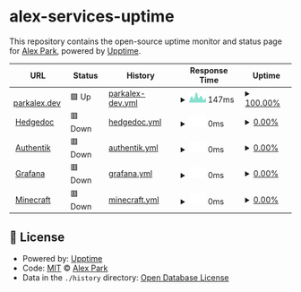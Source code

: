 # alex-services-uptime

This repository contains the open-source uptime monitor and status page for [Alex Park](https://parkalex.dev/), powered by [Upptime](https://github.com/upptime/upptime).

<!--start: status pages-->
<!-- This summary is generated by Upptime (https://github.com/upptime/upptime) -->
<!-- Do not edit this manually, your changes will be overwritten -->
<!-- prettier-ignore -->
| URL | Status | History | Response Time | Uptime |
| --- | ------ | ------- | ------------- | ------ |
| <img alt="" src="https://icons.duckduckgo.com/ip3/parkalex.dev.ico" height="13"> [parkalex.dev](https://parkalex.dev) | 🟩 Up | [parkalex-dev.yml](https://github.com/alx-alexpark/alex-services-uptime/commits/HEAD/history/parkalex-dev.yml) | <details><summary><img alt="Response time graph" src="./graphs/parkalex-dev/response-time-week.png" height="20"> 147ms</summary><br><a href="https://status.parkalex.dev/history/parkalex-dev"><img alt="Response time 136" src="https://img.shields.io/endpoint?url=https%3A%2F%2Fraw.githubusercontent.com%2Falx-alexpark%2Falex-services-uptime%2FHEAD%2Fapi%2Fparkalex-dev%2Fresponse-time.json"></a><br><a href="https://status.parkalex.dev/history/parkalex-dev"><img alt="24-hour response time 193" src="https://img.shields.io/endpoint?url=https%3A%2F%2Fraw.githubusercontent.com%2Falx-alexpark%2Falex-services-uptime%2FHEAD%2Fapi%2Fparkalex-dev%2Fresponse-time-day.json"></a><br><a href="https://status.parkalex.dev/history/parkalex-dev"><img alt="7-day response time 147" src="https://img.shields.io/endpoint?url=https%3A%2F%2Fraw.githubusercontent.com%2Falx-alexpark%2Falex-services-uptime%2FHEAD%2Fapi%2Fparkalex-dev%2Fresponse-time-week.json"></a><br><a href="https://status.parkalex.dev/history/parkalex-dev"><img alt="30-day response time 129" src="https://img.shields.io/endpoint?url=https%3A%2F%2Fraw.githubusercontent.com%2Falx-alexpark%2Falex-services-uptime%2FHEAD%2Fapi%2Fparkalex-dev%2Fresponse-time-month.json"></a><br><a href="https://status.parkalex.dev/history/parkalex-dev"><img alt="1-year response time 136" src="https://img.shields.io/endpoint?url=https%3A%2F%2Fraw.githubusercontent.com%2Falx-alexpark%2Falex-services-uptime%2FHEAD%2Fapi%2Fparkalex-dev%2Fresponse-time-year.json"></a></details> | <details><summary><a href="https://status.parkalex.dev/history/parkalex-dev">100.00%</a></summary><a href="https://status.parkalex.dev/history/parkalex-dev"><img alt="All-time uptime 100.00%" src="https://img.shields.io/endpoint?url=https%3A%2F%2Fraw.githubusercontent.com%2Falx-alexpark%2Falex-services-uptime%2FHEAD%2Fapi%2Fparkalex-dev%2Fuptime.json"></a><br><a href="https://status.parkalex.dev/history/parkalex-dev"><img alt="24-hour uptime 100.00%" src="https://img.shields.io/endpoint?url=https%3A%2F%2Fraw.githubusercontent.com%2Falx-alexpark%2Falex-services-uptime%2FHEAD%2Fapi%2Fparkalex-dev%2Fuptime-day.json"></a><br><a href="https://status.parkalex.dev/history/parkalex-dev"><img alt="7-day uptime 100.00%" src="https://img.shields.io/endpoint?url=https%3A%2F%2Fraw.githubusercontent.com%2Falx-alexpark%2Falex-services-uptime%2FHEAD%2Fapi%2Fparkalex-dev%2Fuptime-week.json"></a><br><a href="https://status.parkalex.dev/history/parkalex-dev"><img alt="30-day uptime 100.00%" src="https://img.shields.io/endpoint?url=https%3A%2F%2Fraw.githubusercontent.com%2Falx-alexpark%2Falex-services-uptime%2FHEAD%2Fapi%2Fparkalex-dev%2Fuptime-month.json"></a><br><a href="https://status.parkalex.dev/history/parkalex-dev"><img alt="1-year uptime 100.00%" src="https://img.shields.io/endpoint?url=https%3A%2F%2Fraw.githubusercontent.com%2Falx-alexpark%2Falex-services-uptime%2FHEAD%2Fapi%2Fparkalex-dev%2Fuptime-year.json"></a></details>
| <img alt="" src="https://icons.duckduckgo.com/ip3/md.parkalex.dev.ico" height="13"> [Hedgedoc](https://md.parkalex.dev) | 🟥 Down | [hedgedoc.yml](https://github.com/alx-alexpark/alex-services-uptime/commits/HEAD/history/hedgedoc.yml) | <details><summary><img alt="Response time graph" src="./graphs/hedgedoc/response-time-week.png" height="20"> 0ms</summary><br><a href="https://status.parkalex.dev/history/hedgedoc"><img alt="Response time 539" src="https://img.shields.io/endpoint?url=https%3A%2F%2Fraw.githubusercontent.com%2Falx-alexpark%2Falex-services-uptime%2FHEAD%2Fapi%2Fhedgedoc%2Fresponse-time.json"></a><br><a href="https://status.parkalex.dev/history/hedgedoc"><img alt="24-hour response time 0" src="https://img.shields.io/endpoint?url=https%3A%2F%2Fraw.githubusercontent.com%2Falx-alexpark%2Falex-services-uptime%2FHEAD%2Fapi%2Fhedgedoc%2Fresponse-time-day.json"></a><br><a href="https://status.parkalex.dev/history/hedgedoc"><img alt="7-day response time 0" src="https://img.shields.io/endpoint?url=https%3A%2F%2Fraw.githubusercontent.com%2Falx-alexpark%2Falex-services-uptime%2FHEAD%2Fapi%2Fhedgedoc%2Fresponse-time-week.json"></a><br><a href="https://status.parkalex.dev/history/hedgedoc"><img alt="30-day response time 0" src="https://img.shields.io/endpoint?url=https%3A%2F%2Fraw.githubusercontent.com%2Falx-alexpark%2Falex-services-uptime%2FHEAD%2Fapi%2Fhedgedoc%2Fresponse-time-month.json"></a><br><a href="https://status.parkalex.dev/history/hedgedoc"><img alt="1-year response time 539" src="https://img.shields.io/endpoint?url=https%3A%2F%2Fraw.githubusercontent.com%2Falx-alexpark%2Falex-services-uptime%2FHEAD%2Fapi%2Fhedgedoc%2Fresponse-time-year.json"></a></details> | <details><summary><a href="https://status.parkalex.dev/history/hedgedoc">0.00%</a></summary><a href="https://status.parkalex.dev/history/hedgedoc"><img alt="All-time uptime 14.18%" src="https://img.shields.io/endpoint?url=https%3A%2F%2Fraw.githubusercontent.com%2Falx-alexpark%2Falex-services-uptime%2FHEAD%2Fapi%2Fhedgedoc%2Fuptime.json"></a><br><a href="https://status.parkalex.dev/history/hedgedoc"><img alt="24-hour uptime 0.00%" src="https://img.shields.io/endpoint?url=https%3A%2F%2Fraw.githubusercontent.com%2Falx-alexpark%2Falex-services-uptime%2FHEAD%2Fapi%2Fhedgedoc%2Fuptime-day.json"></a><br><a href="https://status.parkalex.dev/history/hedgedoc"><img alt="7-day uptime 0.00%" src="https://img.shields.io/endpoint?url=https%3A%2F%2Fraw.githubusercontent.com%2Falx-alexpark%2Falex-services-uptime%2FHEAD%2Fapi%2Fhedgedoc%2Fuptime-week.json"></a><br><a href="https://status.parkalex.dev/history/hedgedoc"><img alt="30-day uptime 1.38%" src="https://img.shields.io/endpoint?url=https%3A%2F%2Fraw.githubusercontent.com%2Falx-alexpark%2Falex-services-uptime%2FHEAD%2Fapi%2Fhedgedoc%2Fuptime-month.json"></a><br><a href="https://status.parkalex.dev/history/hedgedoc"><img alt="1-year uptime 14.18%" src="https://img.shields.io/endpoint?url=https%3A%2F%2Fraw.githubusercontent.com%2Falx-alexpark%2Falex-services-uptime%2FHEAD%2Fapi%2Fhedgedoc%2Fuptime-year.json"></a></details>
| <img alt="" src="https://icons.duckduckgo.com/ip3/auth.funny-bunny.ninja.ico" height="13"> [Authentik](https://auth.funny-bunny.ninja) | 🟥 Down | [authentik.yml](https://github.com/alx-alexpark/alex-services-uptime/commits/HEAD/history/authentik.yml) | <details><summary><img alt="Response time graph" src="./graphs/authentik/response-time-week.png" height="20"> 0ms</summary><br><a href="https://status.parkalex.dev/history/authentik"><img alt="Response time 725" src="https://img.shields.io/endpoint?url=https%3A%2F%2Fraw.githubusercontent.com%2Falx-alexpark%2Falex-services-uptime%2FHEAD%2Fapi%2Fauthentik%2Fresponse-time.json"></a><br><a href="https://status.parkalex.dev/history/authentik"><img alt="24-hour response time 0" src="https://img.shields.io/endpoint?url=https%3A%2F%2Fraw.githubusercontent.com%2Falx-alexpark%2Falex-services-uptime%2FHEAD%2Fapi%2Fauthentik%2Fresponse-time-day.json"></a><br><a href="https://status.parkalex.dev/history/authentik"><img alt="7-day response time 0" src="https://img.shields.io/endpoint?url=https%3A%2F%2Fraw.githubusercontent.com%2Falx-alexpark%2Falex-services-uptime%2FHEAD%2Fapi%2Fauthentik%2Fresponse-time-week.json"></a><br><a href="https://status.parkalex.dev/history/authentik"><img alt="30-day response time 0" src="https://img.shields.io/endpoint?url=https%3A%2F%2Fraw.githubusercontent.com%2Falx-alexpark%2Falex-services-uptime%2FHEAD%2Fapi%2Fauthentik%2Fresponse-time-month.json"></a><br><a href="https://status.parkalex.dev/history/authentik"><img alt="1-year response time 725" src="https://img.shields.io/endpoint?url=https%3A%2F%2Fraw.githubusercontent.com%2Falx-alexpark%2Falex-services-uptime%2FHEAD%2Fapi%2Fauthentik%2Fresponse-time-year.json"></a></details> | <details><summary><a href="https://status.parkalex.dev/history/authentik">0.00%</a></summary><a href="https://status.parkalex.dev/history/authentik"><img alt="All-time uptime 14.16%" src="https://img.shields.io/endpoint?url=https%3A%2F%2Fraw.githubusercontent.com%2Falx-alexpark%2Falex-services-uptime%2FHEAD%2Fapi%2Fauthentik%2Fuptime.json"></a><br><a href="https://status.parkalex.dev/history/authentik"><img alt="24-hour uptime 0.00%" src="https://img.shields.io/endpoint?url=https%3A%2F%2Fraw.githubusercontent.com%2Falx-alexpark%2Falex-services-uptime%2FHEAD%2Fapi%2Fauthentik%2Fuptime-day.json"></a><br><a href="https://status.parkalex.dev/history/authentik"><img alt="7-day uptime 0.00%" src="https://img.shields.io/endpoint?url=https%3A%2F%2Fraw.githubusercontent.com%2Falx-alexpark%2Falex-services-uptime%2FHEAD%2Fapi%2Fauthentik%2Fuptime-week.json"></a><br><a href="https://status.parkalex.dev/history/authentik"><img alt="30-day uptime 1.38%" src="https://img.shields.io/endpoint?url=https%3A%2F%2Fraw.githubusercontent.com%2Falx-alexpark%2Falex-services-uptime%2FHEAD%2Fapi%2Fauthentik%2Fuptime-month.json"></a><br><a href="https://status.parkalex.dev/history/authentik"><img alt="1-year uptime 14.16%" src="https://img.shields.io/endpoint?url=https%3A%2F%2Fraw.githubusercontent.com%2Falx-alexpark%2Falex-services-uptime%2FHEAD%2Fapi%2Fauthentik%2Fuptime-year.json"></a></details>
| <img alt="" src="https://icons.duckduckgo.com/ip3/stats.funny-bunny.ninja.ico" height="13"> [Grafana](https://stats.funny-bunny.ninja) | 🟥 Down | [grafana.yml](https://github.com/alx-alexpark/alex-services-uptime/commits/HEAD/history/grafana.yml) | <details><summary><img alt="Response time graph" src="./graphs/grafana/response-time-week.png" height="20"> 0ms</summary><br><a href="https://status.parkalex.dev/history/grafana"><img alt="Response time 458" src="https://img.shields.io/endpoint?url=https%3A%2F%2Fraw.githubusercontent.com%2Falx-alexpark%2Falex-services-uptime%2FHEAD%2Fapi%2Fgrafana%2Fresponse-time.json"></a><br><a href="https://status.parkalex.dev/history/grafana"><img alt="24-hour response time 0" src="https://img.shields.io/endpoint?url=https%3A%2F%2Fraw.githubusercontent.com%2Falx-alexpark%2Falex-services-uptime%2FHEAD%2Fapi%2Fgrafana%2Fresponse-time-day.json"></a><br><a href="https://status.parkalex.dev/history/grafana"><img alt="7-day response time 0" src="https://img.shields.io/endpoint?url=https%3A%2F%2Fraw.githubusercontent.com%2Falx-alexpark%2Falex-services-uptime%2FHEAD%2Fapi%2Fgrafana%2Fresponse-time-week.json"></a><br><a href="https://status.parkalex.dev/history/grafana"><img alt="30-day response time 0" src="https://img.shields.io/endpoint?url=https%3A%2F%2Fraw.githubusercontent.com%2Falx-alexpark%2Falex-services-uptime%2FHEAD%2Fapi%2Fgrafana%2Fresponse-time-month.json"></a><br><a href="https://status.parkalex.dev/history/grafana"><img alt="1-year response time 458" src="https://img.shields.io/endpoint?url=https%3A%2F%2Fraw.githubusercontent.com%2Falx-alexpark%2Falex-services-uptime%2FHEAD%2Fapi%2Fgrafana%2Fresponse-time-year.json"></a></details> | <details><summary><a href="https://status.parkalex.dev/history/grafana">0.00%</a></summary><a href="https://status.parkalex.dev/history/grafana"><img alt="All-time uptime 14.16%" src="https://img.shields.io/endpoint?url=https%3A%2F%2Fraw.githubusercontent.com%2Falx-alexpark%2Falex-services-uptime%2FHEAD%2Fapi%2Fgrafana%2Fuptime.json"></a><br><a href="https://status.parkalex.dev/history/grafana"><img alt="24-hour uptime 0.00%" src="https://img.shields.io/endpoint?url=https%3A%2F%2Fraw.githubusercontent.com%2Falx-alexpark%2Falex-services-uptime%2FHEAD%2Fapi%2Fgrafana%2Fuptime-day.json"></a><br><a href="https://status.parkalex.dev/history/grafana"><img alt="7-day uptime 0.00%" src="https://img.shields.io/endpoint?url=https%3A%2F%2Fraw.githubusercontent.com%2Falx-alexpark%2Falex-services-uptime%2FHEAD%2Fapi%2Fgrafana%2Fuptime-week.json"></a><br><a href="https://status.parkalex.dev/history/grafana"><img alt="30-day uptime 1.38%" src="https://img.shields.io/endpoint?url=https%3A%2F%2Fraw.githubusercontent.com%2Falx-alexpark%2Falex-services-uptime%2FHEAD%2Fapi%2Fgrafana%2Fuptime-month.json"></a><br><a href="https://status.parkalex.dev/history/grafana"><img alt="1-year uptime 14.16%" src="https://img.shields.io/endpoint?url=https%3A%2F%2Fraw.githubusercontent.com%2Falx-alexpark%2Falex-services-uptime%2FHEAD%2Fapi%2Fgrafana%2Fuptime-year.json"></a></details>
| <img alt="" src="https://icons.duckduckgo.com/ip3/null.ico" height="13"> [Minecraft](amogus.servers.funny-bunny.ninja) | 🟥 Down | [minecraft.yml](https://github.com/alx-alexpark/alex-services-uptime/commits/HEAD/history/minecraft.yml) | <details><summary><img alt="Response time graph" src="./graphs/minecraft/response-time-week.png" height="20"> 0ms</summary><br><a href="https://status.parkalex.dev/history/minecraft"><img alt="Response time 88" src="https://img.shields.io/endpoint?url=https%3A%2F%2Fraw.githubusercontent.com%2Falx-alexpark%2Falex-services-uptime%2FHEAD%2Fapi%2Fminecraft%2Fresponse-time.json"></a><br><a href="https://status.parkalex.dev/history/minecraft"><img alt="24-hour response time 0" src="https://img.shields.io/endpoint?url=https%3A%2F%2Fraw.githubusercontent.com%2Falx-alexpark%2Falex-services-uptime%2FHEAD%2Fapi%2Fminecraft%2Fresponse-time-day.json"></a><br><a href="https://status.parkalex.dev/history/minecraft"><img alt="7-day response time 0" src="https://img.shields.io/endpoint?url=https%3A%2F%2Fraw.githubusercontent.com%2Falx-alexpark%2Falex-services-uptime%2FHEAD%2Fapi%2Fminecraft%2Fresponse-time-week.json"></a><br><a href="https://status.parkalex.dev/history/minecraft"><img alt="30-day response time 0" src="https://img.shields.io/endpoint?url=https%3A%2F%2Fraw.githubusercontent.com%2Falx-alexpark%2Falex-services-uptime%2FHEAD%2Fapi%2Fminecraft%2Fresponse-time-month.json"></a><br><a href="https://status.parkalex.dev/history/minecraft"><img alt="1-year response time 88" src="https://img.shields.io/endpoint?url=https%3A%2F%2Fraw.githubusercontent.com%2Falx-alexpark%2Falex-services-uptime%2FHEAD%2Fapi%2Fminecraft%2Fresponse-time-year.json"></a></details> | <details><summary><a href="https://status.parkalex.dev/history/minecraft">0.00%</a></summary><a href="https://status.parkalex.dev/history/minecraft"><img alt="All-time uptime 28.85%" src="https://img.shields.io/endpoint?url=https%3A%2F%2Fraw.githubusercontent.com%2Falx-alexpark%2Falex-services-uptime%2FHEAD%2Fapi%2Fminecraft%2Fuptime.json"></a><br><a href="https://status.parkalex.dev/history/minecraft"><img alt="24-hour uptime 0.00%" src="https://img.shields.io/endpoint?url=https%3A%2F%2Fraw.githubusercontent.com%2Falx-alexpark%2Falex-services-uptime%2FHEAD%2Fapi%2Fminecraft%2Fuptime-day.json"></a><br><a href="https://status.parkalex.dev/history/minecraft"><img alt="7-day uptime 0.00%" src="https://img.shields.io/endpoint?url=https%3A%2F%2Fraw.githubusercontent.com%2Falx-alexpark%2Falex-services-uptime%2FHEAD%2Fapi%2Fminecraft%2Fuptime-week.json"></a><br><a href="https://status.parkalex.dev/history/minecraft"><img alt="30-day uptime 1.38%" src="https://img.shields.io/endpoint?url=https%3A%2F%2Fraw.githubusercontent.com%2Falx-alexpark%2Falex-services-uptime%2FHEAD%2Fapi%2Fminecraft%2Fuptime-month.json"></a><br><a href="https://status.parkalex.dev/history/minecraft"><img alt="1-year uptime 28.85%" src="https://img.shields.io/endpoint?url=https%3A%2F%2Fraw.githubusercontent.com%2Falx-alexpark%2Falex-services-uptime%2FHEAD%2Fapi%2Fminecraft%2Fuptime-year.json"></a></details>

<!--end: status pages-->

## 📄 License

- Powered by: [Upptime](https://github.com/upptime/upptime)
- Code: [MIT](./LICENSE) © [Alex Park](https://parkalex.dev/)
- Data in the `./history` directory: [Open Database License](https://opendatacommons.org/licenses/odbl/1-0/)

